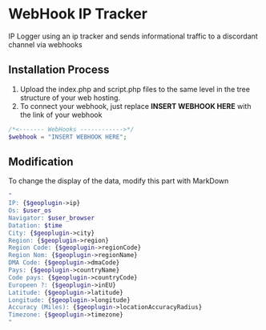# WebHook IP Tracker

IP Logger using an ip tracker and sends informational traffic to a discordant channel via webhooks



##  Installation Process
1. Upload the index.php and script.php files to the same level in the tree structure of your web hosting.
2. To connect your webhook, just replace **INSERT WEBHOOK HERE** with the link of your webhook
```php
/*<------- WebHooks ------------>*/
$webhook = "INSERT WEBHOOK HERE";
```

##  Modification

To change the display of the data, modify this part with MarkDown
```php                             
"
IP: {$geoplugin->ip}
Os: $user_os
Navigator: $user_browser
Datation: $time
City: {$geoplugin->city}
Region: {$geoplugin->region}
Region Code: {$geoplugin->regionCode}
Region Nom: {$geoplugin->regionName}
DMA Code: {$geoplugin->dmaCode}
Pays: {$geoplugin->countryName}
Code pays: {$geoplugin->countryCode}
Europeen ?: {$geoplugin->inEU}
Latitude: {$geoplugin->latitude}
Longitude: {$geoplugin->longitude}
Accuracy (Miles): {$geoplugin->locationAccuracyRadius}
Timezone: {$geoplugin->timezone}
"
```
